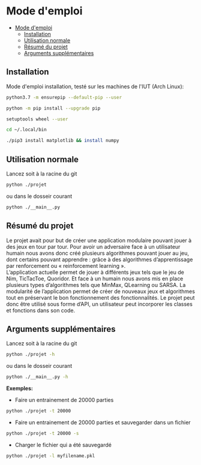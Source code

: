 # Mode d'emploi
- [Mode d'emploi](#mode-demploi)
  - [Installation](#installation)
  - [Utilisation normale](#utilisation-normale)
  - [Résumé du projet](#r%c3%a9sum%c3%a9-du-projet)
  - [Arguments supplémentaires](#arguments-suppl%c3%a9mentaires)

## Installation
Mode d'emploi installation, testé sur les machines de l'IUT (Arch Linux):
```bash
python3.7 -m ensurepip --default-pip --user
```
```bash
python -m pip install --upgrade pip
```
```bash
setuptools wheel --user
```
```bash
cd ~/.local/bin
```
```bash
./pip3 install matplotlib && install numpy
```
## Utilisation normale
Lancez soit à la racine du git
```bash
python ./projet
```
ou dans le dosseir courant
```bash
python ./__main__.py
```
## Résumé du projet
Le projet avait pour but de créer une application modulaire pouvant jouer à des jeux en tour par tour. Pour avoir un adversaire face à un utilisateur humain nous avons donc créé plusieurs algorithmes pouvant jouer au jeu, dont certains pouvant apprendre : grâce à des algorithmes d’apprentissage par renforcement ou « reinforcement learning ».  
L’application actuelle permet de jouer à différents jeux tels que le jeu de Nim, TicTacToe, Quoridor. Et face à un humain nous avons mis en place plusieurs types d’algorithmes tels que MinMax, QLearning  ou SARSA.
La modularité de l’application permet de créer de nouveaux jeux et algorithmes tout en préservant le bon fonctionnement des fonctionnalités. Le projet peut donc être utilisé sous forme d’API, un utilisateur peut incorporer les classes et fonctions dans son code.

## Arguments supplémentaires
Lancez soit à la racine du git
```bash
python ./projet -h
```
ou dans le dosseir courant
```bash
python ./__main__.py -h
```
__Exemples:__
  - Faire un entrainement de 20000 parties
```bash
python ./projet -t 20000
```
  - Faire un entrainement de 20000 parties et sauvegarder dans un fichier
```bash
python ./projet -t 20000 -s
```
  - Charger le fichier qui a été sauvegardé
```bash
python ./projet -l myfilename.pkl
```
